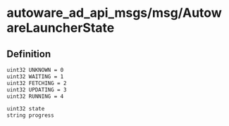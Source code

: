 # autoware_ad_api_msgs/msg/AutowareLauncherState

## Definition

```txt
uint32 UNKNOWN = 0
uint32 WAITING = 1
uint32 FETCHING = 2
uint32 UPDATING = 3
uint32 RUNNING = 4

uint32 state
string progress
```
